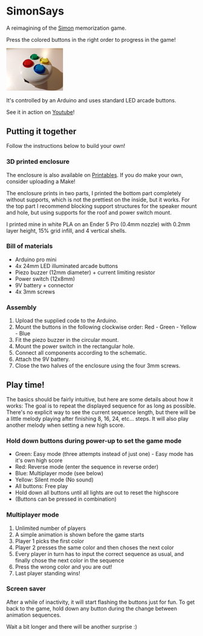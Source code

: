 # SimonSays
 A reimagining of the [Simon](https://en.wikipedia.org/wiki/Simon_(game)) memorization game.
 
 Press the colored buttons in the right order to progress in the game!

<img src="https://github.com/Dr-CK/SimonSays/blob/main/SimonSays_v3.jpg?raw=true"
  alt="Simon Says game"
  title="Simon Says game"
  style="display: inline-block; margin: 0 auto; max-width: 150px">
  
 It's controlled by an Arduino and uses standard LED arcade buttons.

 See it in action on [Youtube](https://youtu.be/gggHmTBMl-0)!

## Putting it together

 Follow the instructions below to build your own!

### 3D printed enclosure

 The enclosure is also available on [Printables](https://www.printables.com/model/404689). If you do make your own, consider uploading a Make!

 The enclosure prints in two parts, I printed the bottom part completely without supports, which is not the prettiest on the inside, but it works. For the top part I recommend blocking support structures for the speaker mount and hole, but using supports for the roof and power switch mount.

 I printed mine in white PLA on an Ender 5 Pro (0.4mm nozzle) with 0.2mm layer height, 15% grid infill, and 4 vertical shells.

### Bill of materials
 - Arduino pro mini
 - 4x 24mm LED illuminated arcade buttons
 - Piezo buzzer (12mm diameter) + current limiting resistor
 - Power switch (12x8mm)
 - 9V battery + connector
 - 4x 3mm screws

### Assembly
 1. Upload the supplied code to the Arduino.
 2. Mount the buttons in the following clockwise order: Red - Green - Yellow - Blue
 3. Fit the piezo buzzer in the circular mount.
 4. Mount the power switch in the rectangular hole.
 5. Connect all components according to the schematic.
 6. Attach the 9V battery.
 7. Close the two halves of the enclosure using the four 3mm screws.

## Play time!

 The basics should be fairly intuitive, but here are some details about how it works: The goal is to repeat the displayed sequence for as long as possible.
 There's no explicit way to see the current sequence length, but there will be a little melody playing after finishing 8, 16, 24, etc... steps.
 It will also play another melody when setting a new high score. 

### Hold down buttons during power-up to set the game mode
 - Green: Easy mode (three attempts instead of just one) - Easy mode has it's own high score
 - Red: Reverse mode (enter the sequence in reverse order)
 - Blue: Multiplayer mode (see below)
 - Yellow: Silent mode (No sound)
 - All buttons: Free play
 - Hold down all buttons until all lights are out to reset the highscore
 - (Buttons can be pressed in combination)
   
### Multiplayer mode
 1. Unlimited number of players
 2. A simple animation is shown before the game starts
 3. Player 1 picks the first color
 4. Player 2 presses the same color and then choses the next color
 5. Every player in turn has to input the correct sequence as usual, and finally chose the next color in the sequence
 6. Press the wrong color and you are out!
 7. Last player standing wins!
 
### Screen saver

 After a while of inactivity, it will start flashing the buttons just for fun. To get back to the game, hold down any button during the change between animation sequences.
 
 Wait a bit longer and there will be another surprise :)
